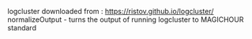  logcluster downloaded from : https://ristov.github.io/logcluster/
 normalizeOutput - turns the output of running logcluster to MAGICHOUR standard